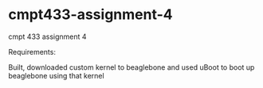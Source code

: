 # cmpt433-assignment-4

cmpt 433 assignment 4

Requirements: 

Built, downloaded custom kernel to beaglebone and used uBoot to boot up beaglebone using that kernel
